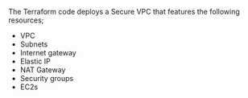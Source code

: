 The Terraform code deploys a Secure VPC that features the following resources;
- VPC
- Subnets
- Internet gateway
- Elastic IP
- NAT Gateway
- Security groups
- EC2s
